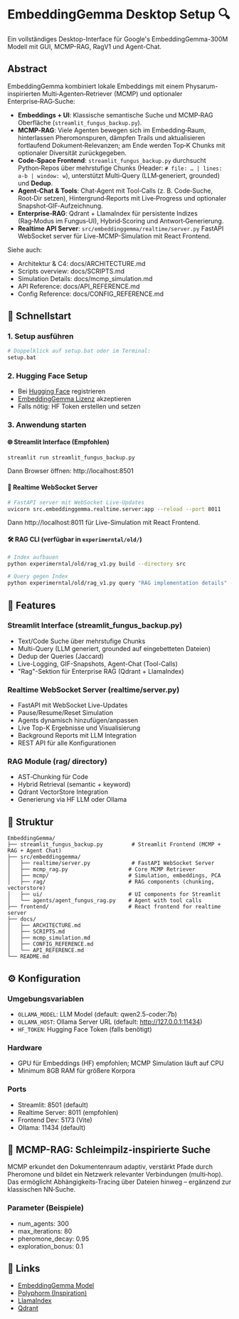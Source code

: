# EmbeddingGemma Desktop Setup 🔍

Ein vollständiges Desktop-Interface für Google's EmbeddingGemma-300M Modell mit GUI, MCMP-RAG, RagV1 und Agent-Chat.

## Abstract

EmbeddingGemma kombiniert lokale Embeddings mit einem Physarum-inspirierten Multi‑Agenten‑Retriever (MCMP) und optionaler Enterprise‑RAG‑Suche:
- **Embeddings + UI**: Klassische semantische Suche und MCMP‑RAG Oberfläche (`streamlit_fungus_backup.py`).
- **MCMP‑RAG**: Viele Agenten bewegen sich im Embedding‑Raum, hinterlassen Pheromonspuren, dämpfen Trails und aktualisieren fortlaufend Dokument‑Relevanzen; am Ende werden Top‑K Chunks mit optionaler Diversität zurückgegeben.
- **Code‑Space Frontend**: `streamlit_fungus_backup.py` durchsucht Python‑Repos über mehrstufige Chunks (Header: `# file: … | lines: a-b | window: w`), unterstützt Multi‑Query (LLM‑generiert, grounded) und **Dedup**.
- **Agent‑Chat & Tools**: Chat‑Agent mit Tool‑Calls (z. B. Code‑Suche, Root‑Dir setzen), Hintergrund‑Reports mit Live‑Progress und optionaler Snapshot‑GIF‑Aufzeichnung.
- **Enterprise‑RAG**: Qdrant + LlamaIndex für persistente Indizes (Rag‑Modus im Fungus‑UI), Hybrid‑Scoring und Antwort‑Generierung.
- **Realtime API Server**: `src/embeddinggemma/realtime/server.py` FastAPI WebSocket server für Live-MCMP-Simulation mit React Frontend.

Siehe auch:
- Architektur & C4: docs/ARCHITECTURE.md
- Scripts overview: docs/SCRIPTS.md
- Simulation Details: docs/mcmp_simulation.md
- API Reference: docs/API_REFERENCE.md
- Config Reference: docs/CONFIG_REFERENCE.md

## 🚀 Schnellstart

### 1. Setup ausführen
```bash
# Doppelklick auf setup.bat oder im Terminal:
setup.bat
```

### 2. Hugging Face Setup
- Bei [Hugging Face](https://huggingface.co) registrieren
- [EmbeddingGemma Lizenz](https://huggingface.co/google/embeddinggemma-300m) akzeptieren
- Falls nötig: HF Token erstellen und setzen

### 3. Anwendung starten

#### 🌐 Streamlit Interface (Empfohlen)
```bash
streamlit run streamlit_fungus_backup.py
```
Dann Browser öffnen: http://localhost:8501

#### 🚀 Realtime WebSocket Server
```bash
# FastAPI server mit WebSocket Live-Updates
uvicorn src.embeddinggemma.realtime.server:app --reload --port 8011
```
Dann http://localhost:8011 für Live-Simulation mit React Frontend.

#### 🛠️ RAG CLI (verfügbar in `experimerntal/old/`)
```bash
# Index aufbauen 
python experimerntal/old/rag_v1.py build --directory src

# Query gegen Index
python experimerntal/old/rag_v1.py query "RAG implementation details" --top-k 5
```

## 🔧 Features

### Streamlit Interface (streamlit_fungus_backup.py)
- Text/Code Suche über mehrstufige Chunks
- Multi-Query (LLM generiert, grounded auf eingebetteten Dateien)
- Dedup der Queries (Jaccard)
- Live-Logging, GIF-Snapshots, Agent-Chat (Tool-Calls)
- "Rag"-Sektion für Enterprise RAG (Qdrant + LlamaIndex)

### Realtime WebSocket Server (realtime/server.py)
- FastAPI mit WebSocket Live-Updates
- Pause/Resume/Reset Simulation
- Agents dynamisch hinzufügen/anpassen 
- Live Top-K Ergebnisse und Visualisierung
- Background Reports mit LLM Integration
- REST API für alle Konfigurationen

### RAG Module (rag/ directory)
- AST‑Chunking für Code
- Hybrid Retrieval (semantic + keyword)
- Qdrant VectorStore Integration
- Generierung via HF LLM oder Ollama

## 📁 Struktur
```
EmbeddingGemma/
├── streamlit_fungus_backup.py         # Streamlit Frontend (MCMP + RAG + Agent Chat)
├── src/embeddinggemma/
│   ├── realtime/server.py             # FastAPI WebSocket Server
│   ├── mcmp_rag.py                   # Core MCMP Retriever
│   ├── mcmp/                         # Simulation, embeddings, PCA
│   ├── rag/                          # RAG components (chunking, vectorstore)
│   ├── ui/                           # UI components for Streamlit
│   └── agents/agent_fungus_rag.py    # Agent with tool calls
├── frontend/                         # React frontend for realtime server
├── docs/
│   ├── ARCHITECTURE.md
│   ├── SCRIPTS.md
│   ├── mcmp_simulation.md
│   ├── CONFIG_REFERENCE.md
│   └── API_REFERENCE.md
└── README.md
```

## ⚙️ Konfiguration

### Umgebungsvariablen
- `OLLAMA_MODEL`: LLM Model (default: qwen2.5-coder:7b)
- `OLLAMA_HOST`: Ollama Server URL (default: http://127.0.0.1:11434)
- `HF_TOKEN`: Hugging Face Token (falls benötigt)

### Hardware
- GPU für Embeddings (HF) empfohlen; MCMP Simulation läuft auf CPU
- Minimum 8GB RAM für größere Korpora

### Ports
- Streamlit: 8501 (default)
- Realtime Server: 8011 (empfohlen)
- Frontend Dev: 5173 (Vite)
- Ollama: 11434 (default)

## 🧠 MCMP-RAG: Schleimpilz-inspirierte Suche

MCMP erkundet den Dokumentenraum adaptiv, verstärkt Pfade durch Pheromone und bildet ein Netzwerk relevanter Verbindungen (multi‑hop). Das ermöglicht Abhängigkeits‑Tracing über Dateien hinweg – ergänzend zur klassischen NN‑Suche.

### Parameter (Beispiele)
- num_agents: 300
- max_iterations: 80
- pheromone_decay: 0.95
- exploration_bonus: 0.1

## 🔗 Links
- [EmbeddingGemma Model](https://huggingface.co/google/embeddinggemma-300m)
- [Polyphorm (Inspiration)](https://github.com/CreativeCodingLab/Polyphorm)
- [LlamaIndex](https://www.llamaindex.ai/)
- [Qdrant](https://qdrant.tech/)

